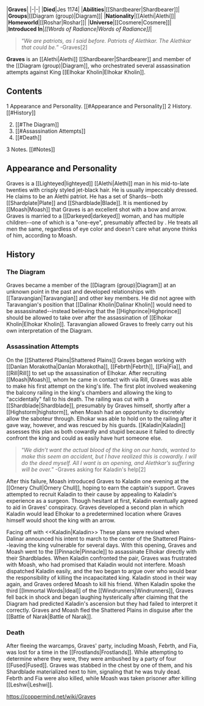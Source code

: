 |**Graves**|
|-|-|
|**Died**|Jes 1174|
|**Abilities**|[[Shardbearer\|Shardbearer]]|
|**Groups**|[[Diagram (group)\|Diagram]]|
|**Nationality**|[[Alethi\|Alethi]]|
|**Homeworld**|[[Roshar\|Roshar]]|
|**Universe**|[[Cosmere\|Cosmere]]|
|**Introduced In**|*[[Words of Radiance\|Words of Radiance]]*|

>“*We are patriots, as I said before. Patriots of Alethkar. The Alethkar that *could* be.*”
\-Graves[2]


**Graves** is an [[Alethi\|Alethi]] [[Shardbearer\|Shardbearer]] and member of the [[Diagram (group)\|Diagram]], who orchestrated several assassination attempts against King [[Elhokar Kholin\|Elhokar Kholin]].

## Contents

1 Appearance and Personality. [[#Appearance and Personality]] 
2 History. [[#History]] 

2. [[#The Diagram]] 
2. [[#Assassination Attempts]] 
2. [[#Death]] 


3 Notes. [[#Notes]] 


## Appearance and Personality
Graves is a [[Lighteyed\|lighteyed]] [[Alethi\|Alethi]] man in his mid-to-late twenties with crisply styled jet-black hair. He is usually impeccably dressed. He claims to be an Alethi patriot.
He has a set of Shards--both [[Shardplate\|Plate]] and [[Shardblade\|Blade]]. It is mentioned by [[Moash\|Moash]] that Graves is an excellent shot with a bow and arrow.
Graves is married to a [[Darkeyed\|darkeyed]] woman, and has multiple children--one of which is a "one-eye", presumably affected by . He treats all men the same, regardless of eye color and doesn't care what anyone thinks of him, according to Moash.

## History
### The Diagram
Graves became a member of the [[Diagram (group)\|Diagram]] at an unknown point in the past and developed relationships with [[Taravangian\|Taravangian]] and other key members. He did not agree with Taravangian's position that [[Dalinar Kholin\|Dalinar Kholin]] would need to be assassinated--instead believing that the [[Highprince\|Highprince]] should be allowed to take over after the assassination of [[Elhokar Kholin\|Elhokar Kholin]]. Taravangian allowed Graves to freely carry out his own interpretation of the Diagram.

### Assassination Attempts
On the [[Shattered Plains\|Shattered Plains]] Graves began working with [[Danlan Morakotha\|Danlan Morakotha]], [[Febrth\|Febrth]], [[Fia\|Fia]], and [[Rill\|Rill]] to set up the assassination of Elhokar. After recruiting [[Moash\|Moash]], whom he came in contact with via Rill, Graves was able to make his first attempt on the king's life.
The first plot involved weakening the balcony railing in the king's chambers and allowing the king to "accidentally" fall to his death. The railing was cut with a [[Shardblade\|Shardblade]], presumably by Graves himself, shortly after a [[Highstorm\|highstorm]], when Moash had an opportunity to discretely allow the saboteur through. Elhokar was able to hold on to the railing after it gave way, however, and was rescued by his guards. [[Kaladin\|Kaladin]] assesses this plan as both cowardly and stupid because it failed to directly confront the king and could as easily have hurt someone else.

>“*We didn’t want the actual blood of the king on our hands, wanted to make this seem an accident, but I have realized this is cowardly. I will do the deed myself. All I want is an opening, and Alethkar’s suffering will be over.*”
\-Graves asking for Kaladin's help[2]

After this failure, Moash introduced Graves to Kaladin one evening at the [[Ornery Chull\|Ornery Chull]], hoping to earn the captain's support. Graves attempted to recruit Kaladin to their cause by appealing to Kaladin's experience as a surgeon. Though hesitant at first, Kaladin eventually agreed to aid in Graves' conspiracy. Graves developed a second plan in which Kaladin would lead Elhokar to a predetermined location where Graves himself would shoot the king with an arrow.

  Facing off with <<Kaladin\|Kaladin>>
These plans were revised when Dalinar announced his intent to march to the center of the Shattered Plains--leaving the king vulnerable for several days. With this opening, Graves and Moash went to the [[Pinnacle\|Pinnacle]] to assassinate Elhokar directly with their Shardblades. When Kaladin confronted the pair, Graves was frustrated with Moash, who had promised that Kaladin would not interfere. Moash dispatched Kaladin easily, and the two began to argue over who would bear the responsibility of killing the incapacitated king. Kaladin stood in their way again, and Graves ordered Moash to kill his friend. When Kaladin spoke the third [[Immortal Words\|Ideal]] of the [[Windrunners\|Windrunners]], Graves fell back in shock and began laughing hysterically after claiming that the Diagram had predicted Kaladin's ascension but they had failed to interpret it correctly.
Graves and Moash fled the Shattered Plains in disguise after the [[Battle of Narak\|Battle of Narak]].

### Death
After fleeing the warcamps, Graves' party, including Moash, Febrth, and Fia, was lost for a time in the [[Frostlands\|Frostlands]]. While attempting to determine where they were, they were ambushed by a party of four [[Fused\|Fused]]. Graves was stabbed in the chest by one of them, and his Shardblade materialized next to him, signaling that he was truly dead. Febrth and Fia were also killed, while Moash was taken prisoner after killing [[Leshwi\|Leshwi]].



https://coppermind.net/wiki/Graves